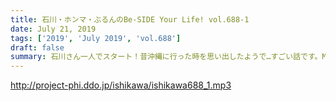 ```yaml
---
title: 石川・ホンマ・ぶるんのBe-SIDE Your Life! vol.688-1
date: July 21, 2019
tags: ['2019', 'July 2019', 'vol.688']
draft: false
summary: 石川さん一人でスタート！昔沖縄に行った時を思い出したようで…すごい話です。MIURA
---
```


http://project-phi.ddo.jp/ishikawa/ishikawa688_1.mp3